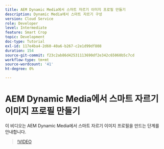 ```yaml
---
title: AEM Dynamic Media에서 스마트 자르기 이미지 프로필 만들기
description: Dynamic Media에서 스마트 자르기 구성
version: Cloud Service
role: Developer
level: Intermediate
feature: Smart Crop
topic: Development
doc-type: Tutorial
exl-id: 117e4ba4-2d60-40a6-b267-c2e1d99df808
duration: 154
source-git-commit: f23c2ab86d42531113690df2e342c65060b5c7cd
workflow-type: tm+mt
source-wordcount: '41'
ht-degree: 0%

---
```


# AEM Dynamic Media에서 스마트 자르기 이미지 프로필 만들기

이 비디오는 AEM Dynamic Media에서 스마트 자르기 이미지 프로필을 만드는 단계를 안내합니다.

>[!VIDEO](https://video.tv.adobe.com/v/335460?quality=12&learn=on)
